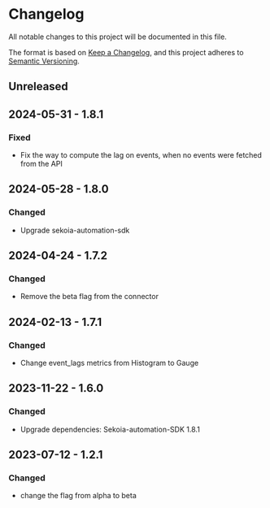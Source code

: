 # Changelog

All notable changes to this project will be documented in this file.

The format is based on [Keep a Changelog](https://keepachangelog.com/en/1.0.0/),
and this project adheres to [Semantic Versioning](https://semver.org/spec/v2.0.0.html).

## Unreleased

## 2024-05-31 - 1.8.1

### Fixed

- Fix the way to compute the lag on events, when no events were fetched from the API

## 2024-05-28 - 1.8.0

### Changed

- Upgrade sekoia-automation-sdk

## 2024-04-24 - 1.7.2

### Changed

- Remove the beta flag from the connector

## 2024-02-13 - 1.7.1

### Changed

- Change event_lags metrics from Histogram to Gauge

## 2023-11-22 - 1.6.0

### Changed

- Upgrade dependencies: Sekoia-automation-SDK 1.8.1

## 2023-07-12 - 1.2.1

### Changed

- change the flag from alpha to beta
